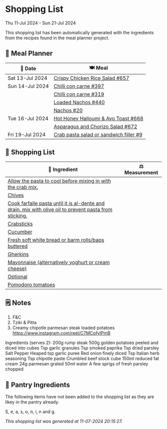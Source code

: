 # Shopping List

Thu 11-Jul 2024 - Sun 21-Jul 2024

This shopping list has been automatically generated with the ingredients from the recipes found in the meal planner project.

## 📅 Meal Planner

|📅 Date| 🍽️ Meal|
|----|----|
|Sat 13-Jul 2024|[Crispy Chicken Rice Salad #657](https://github.com/jcallaghan/The-Cookbook/issues/657)|
|Sun 14-Jul 2024|[Chilli con carne #397](https://github.com/jcallaghan/The-Cookbook/issues/397)|
||[Chilli con carne #319](https://github.com/jcallaghan/The-Cookbook/issues/319)|
||[Loaded Nachos #440](https://github.com/jcallaghan/The-Cookbook/issues/440)|
||[Nachos #20](https://github.com/jcallaghan/The-Cookbook/issues/20)|
|Tue 16-Jul 2024|[Hot Honey Halloumi & Avo Toast #668](https://github.com/jcallaghan/The-Cookbook/issues/668)|
||[Asparagus and Chorizo Salad #672](https://github.com/jcallaghan/The-Cookbook/issues/672)|
|Fri 19-Jul 2024|[Crab pasta salad or sandwich filler #9](https://github.com/jcallaghan/The-Cookbook/issues/9)|

## 🛒 Shopping List

| 🍌 Ingredient| ⚖️ Measurement|
|----------|-----------|
|[Allow the pasta to cool before mixing in with the crab mix.](https://www.sainsburys.co.uk/gol-ui/SearchResults/Allow%20the%20pasta%20to%20cool%20before%20mixing%20in%20with%20the%20crab%20mix.)||
|[Chives](https://www.sainsburys.co.uk/gol-ui/SearchResults/Chives)||
|[Cook farfalle pasta until it is al-dente and drain. mix with olive oil to prevent pasta from sticking.](https://www.sainsburys.co.uk/gol-ui/SearchResults/Cook%20farfalle%20pasta%20until%20it%20is%20al-dente%20and%20drain.%20mix%20with%20olive%20oil%20to%20prevent%20pasta%20from%20sticking.)||
|[Crabsticks](https://www.sainsburys.co.uk/gol-ui/SearchResults/Crabsticks)||
|[Cucumber](https://www.sainsburys.co.uk/gol-ui/SearchResults/Cucumber)||
|[Fresh soft white bread or barm rolls/baps buttered](https://www.sainsburys.co.uk/gol-ui/SearchResults/Fresh%20soft%20white%20bread%20or%20barm%20rolls/baps%20buttered)||
|[Gherkins](https://www.sainsburys.co.uk/gol-ui/SearchResults/Gherkins)||
|[Mayonnaise (alternatively yoghurt or cream cheese)](https://www.sainsburys.co.uk/gol-ui/SearchResults/Mayonnaise%20(alternatively%20yoghurt%20or%20cream%20cheese))||
|[Optional](https://www.sainsburys.co.uk/gol-ui/SearchResults/Optional)||
|[Pomodoro tomatoes](https://www.sainsburys.co.uk/gol-ui/SearchResults/Pomodoro%20tomatoes)||

## 🗒️ Notes

1. F&C
1. Tziki & Pitta
1. Creamy chipotle parmesan steak loaded potatoes 
https://www.instagram.com/reel/C7MCofyIPmB

Ingredients (serves 2):
200g rump steak
500g golden potatoes peeled and diced into cubes
Tsp garlic granules
Tsp smoked paprika
Tsp dried parsley
Salt
Pepper
Heaped tsp garlic puree
Red onion finely diced
Tsp Italian herb seasoning
Tsp chipotle paste
Crumbled beef stock cube
150ml reduced fat cream
24g parmesan grated
50ml water
A few sprigs of fresh parsley chopped


## 🏪 Pantry Ingredients

The following items have not been added to the shopping list as they are likey in the pantry already.

S, e, a, s, o, n, i, n and g.


_This shopping list was generated at 11-07-2024 20:15:27._